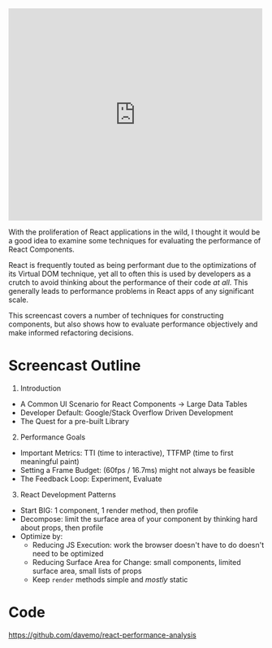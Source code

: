 <iframe src="http://www.youtube.com/embed/sVDnCMIkmTM?wmode=transparent" allowfullscreen frameborder="0" height="417" width="500"></iframe>

With the proliferation of React applications in the wild, I thought it would be a good idea to examine some techniques for evaluating the performance of React Components.

React is frequently touted as being performant due to the optimizations of its Virtual DOM technique, yet all to often this is used by developers as a crutch to avoid thinking about the performance of their code _at all_. This generally leads to performance problems in React apps of any significant scale.

This screencast covers a number of techniques for constructing components, but also shows how to evaluate performance objectively and make informed refactoring decisions.

# Screencast Outline

1. Introduction

  * A Common UI Scenario for React Components -> Large Data Tables
  * Developer Default: Google/Stack Overflow Driven Development
  * The Quest for a pre-built Library

2. Performance Goals

  * Important Metrics: TTI (time to interactive), TTFMP (time to first meaningful paint)
  * Setting a Frame Budget: (60fps / 16.7ms) might not always be feasible
  * The Feedback Loop: Experiment, Evaluate

3. React Development Patterns

  * Start BIG: 1 component, 1 render method, then profile
  * Decompose: limit the surface area of your component by thinking hard about props, then profile
  * Optimize by:
    * Reducing JS Execution: work the browser doesn't have to do doesn't need to be optimized
    * Reducing Surface Area for Change: small components, limited surface area, small lists of props
    * Keep `render` methods simple and _mostly_ static

# Code

https://github.com/davemo/react-performance-analysis